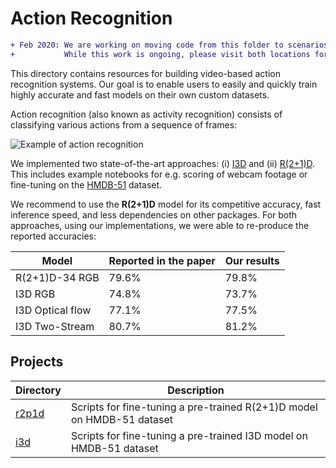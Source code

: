# Action Recognition

```diff
+ Feb 2020: We are working on moving code from this folder to scenarios\action_recognition.
+           While this work is ongoing, please visit both locations for implementations and documentation.
```

This directory contains resources for building video-based action recognition systems. Our goal is to enable users to easily and quickly train highly accurate and fast models on their own custom datasets.

Action recognition (also known as activity recognition) consists of classifying various actions from a sequence of frames:

![](./media/action_recognition2.gif "Example of action recognition")

We implemented two state-of-the-art approaches: (i) [I3D](https://arxiv.org/pdf/1705.07750.pdf) and (ii) [R(2+1)D](https://arxiv.org/abs/1711.11248). This includes example notebooks for e.g. scoring of webcam footage or fine-tuning on the [HMDB-51](http://serre-lab.clps.brown.edu/resource/hmdb-a-large-human-motion-database/) dataset.

We recommend to use the **R(2+1)D** model for its competitive accuracy, fast inference speed, and less dependencies on other packages. For both approaches, using our implementations, we were able to re-produce the reported accuracies:

| Model | Reported in the paper | Our results |
| ------- | -------| ------- |
| R(2+1)D-34 RGB | 79.6% | 79.8% |
| I3D RGB | 74.8% | 73.7% |
| I3D Optical flow | 77.1% | 77.5% |
| I3D Two-Stream | 80.7% | 81.2% |


## Projects

| Directory |  Description |
| -------- |  ----------- |
| [r2p1d](r2p1d)  | Scripts for fine-tuning a pre-trained R(2+1)D model on HMDB-51 dataset
| [i3d](i3d)  | Scripts for fine-tuning a pre-trained I3D model on HMDB-51 dataset

